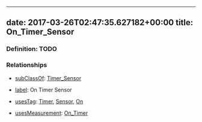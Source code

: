 
---
date: 2017-03-26T02:47:35.627182+00:00
title: On_Timer_Sensor
---
### Definition: TODO

### Relationships

* [subClassOf](http://www.w3.org/2000/01/rdf-schema#subClassOf): [Timer_Sensor](https://brickschema.org/schema/1.0/Brick#Timer_Sensor)

* [label](http://www.w3.org/2000/01/rdf-schema#label): On Timer Sensor

* [usesTag](https://brickschema.org/schema/1.0/BrickFrame#usesTag): [Timer](https://brickschema.org/schema/1.0/BrickTag#Timer), [Sensor](https://brickschema.org/schema/1.0/BrickTag#Sensor), [On](https://brickschema.org/schema/1.0/BrickTag#On)

* [usesMeasurement](https://brickschema.org/schema/1.0/BrickFrame#usesMeasurement): [On_Timer](https://brickschema.org/schema/1.0/Brick#On_Timer)
